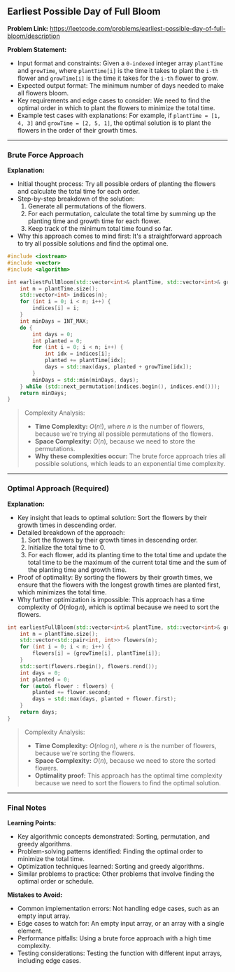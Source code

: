 ## Earliest Possible Day of Full Bloom
**Problem Link:** https://leetcode.com/problems/earliest-possible-day-of-full-bloom/description

**Problem Statement:**
- Input format and constraints: Given a `0-indexed` integer array `plantTime` and `growTime`, where `plantTime[i]` is the time it takes to plant the `i-th` flower and `growTime[i]` is the time it takes for the `i-th` flower to grow.
- Expected output format: The minimum number of days needed to make all flowers bloom.
- Key requirements and edge cases to consider: We need to find the optimal order in which to plant the flowers to minimize the total time.
- Example test cases with explanations: For example, if `plantTime = [1, 4, 3]` and `growTime = [2, 5, 1]`, the optimal solution is to plant the flowers in the order of their growth times.

---

### Brute Force Approach
**Explanation:**
- Initial thought process: Try all possible orders of planting the flowers and calculate the total time for each order.
- Step-by-step breakdown of the solution:
  1. Generate all permutations of the flowers.
  2. For each permutation, calculate the total time by summing up the planting time and growth time for each flower.
  3. Keep track of the minimum total time found so far.
- Why this approach comes to mind first: It's a straightforward approach to try all possible solutions and find the optimal one.

```cpp
#include <iostream>
#include <vector>
#include <algorithm>

int earliestFullBloom(std::vector<int>& plantTime, std::vector<int>& growTime) {
    int n = plantTime.size();
    std::vector<int> indices(n);
    for (int i = 0; i < n; i++) {
        indices[i] = i;
    }
    int minDays = INT_MAX;
    do {
        int days = 0;
        int planted = 0;
        for (int i = 0; i < n; i++) {
            int idx = indices[i];
            planted += plantTime[idx];
            days = std::max(days, planted + growTime[idx]);
        }
        minDays = std::min(minDays, days);
    } while (std::next_permutation(indices.begin(), indices.end()));
    return minDays;
}
```

> Complexity Analysis:
> - **Time Complexity:** $O(n!)$, where $n$ is the number of flowers, because we're trying all possible permutations of the flowers.
> - **Space Complexity:** $O(n)$, because we need to store the permutations.
> - **Why these complexities occur:** The brute force approach tries all possible solutions, which leads to an exponential time complexity.

---

### Optimal Approach (Required)
**Explanation:**
- Key insight that leads to optimal solution: Sort the flowers by their growth times in descending order.
- Detailed breakdown of the approach:
  1. Sort the flowers by their growth times in descending order.
  2. Initialize the total time to 0.
  3. For each flower, add its planting time to the total time and update the total time to be the maximum of the current total time and the sum of the planting time and growth time.
- Proof of optimality: By sorting the flowers by their growth times, we ensure that the flowers with the longest growth times are planted first, which minimizes the total time.
- Why further optimization is impossible: This approach has a time complexity of $O(n \log n)$, which is optimal because we need to sort the flowers.

```cpp
int earliestFullBloom(std::vector<int>& plantTime, std::vector<int>& growTime) {
    int n = plantTime.size();
    std::vector<std::pair<int, int>> flowers(n);
    for (int i = 0; i < n; i++) {
        flowers[i] = {growTime[i], plantTime[i]};
    }
    std::sort(flowers.rbegin(), flowers.rend());
    int days = 0;
    int planted = 0;
    for (auto& flower : flowers) {
        planted += flower.second;
        days = std::max(days, planted + flower.first);
    }
    return days;
}
```

> Complexity Analysis:
> - **Time Complexity:** $O(n \log n)$, where $n$ is the number of flowers, because we're sorting the flowers.
> - **Space Complexity:** $O(n)$, because we need to store the sorted flowers.
> - **Optimality proof:** This approach has the optimal time complexity because we need to sort the flowers to find the optimal solution.

---

### Final Notes

**Learning Points:**
- Key algorithmic concepts demonstrated: Sorting, permutation, and greedy algorithms.
- Problem-solving patterns identified: Finding the optimal order to minimize the total time.
- Optimization techniques learned: Sorting and greedy algorithms.
- Similar problems to practice: Other problems that involve finding the optimal order or schedule.

**Mistakes to Avoid:**
- Common implementation errors: Not handling edge cases, such as an empty input array.
- Edge cases to watch for: An empty input array, or an array with a single element.
- Performance pitfalls: Using a brute force approach with a high time complexity.
- Testing considerations: Testing the function with different input arrays, including edge cases.